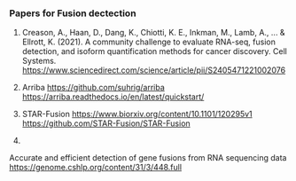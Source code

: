 ### Papers for Fusion dectection
1. Creason, A., Haan, D., Dang, K., Chiotti, K. E., Inkman, M., Lamb, A., ... & Ellrott, K. (2021). A community challenge to evaluate RNA-seq, fusion detection, and isoform quantification methods for cancer discovery. Cell Systems.
https://www.sciencedirect.com/science/article/pii/S2405471221002076
2. Arriba
https://github.com/suhrig/arriba
https://arriba.readthedocs.io/en/latest/quickstart/
3. STAR-Fusion
https://www.biorxiv.org/content/10.1101/120295v1
https://github.com/STAR-Fusion/STAR-Fusion

4.
Accurate and efficient detection of gene fusions from RNA sequencing data
https://genome.cshlp.org/content/31/3/448.full
